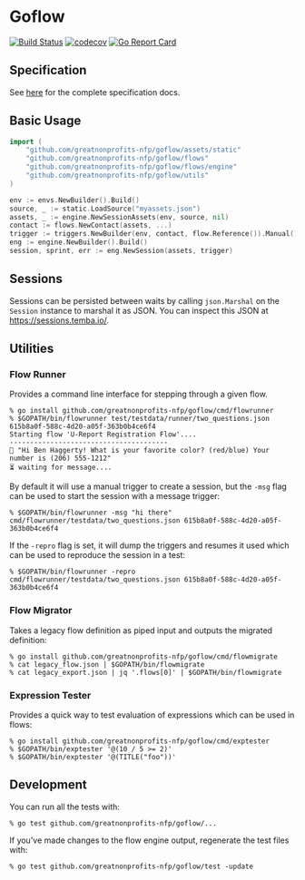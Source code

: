 # Goflow 
[![Build Status](https://github.com/greatnonprofits-nfp/goflow/workflows/CI/badge.svg)](https://github.com/greatnonprofits-nfp/goflow/actions?query=workflow%3ACI) 
[![codecov](https://codecov.io/gh/nyaruka/goflow/branch/main/graph/badge.svg)](https://codecov.io/gh/nyaruka/goflow) 
[![Go Report Card](https://goreportcard.com/badge/github.com/greatnonprofits-nfp/goflow)](https://goreportcard.com/report/github.com/greatnonprofits-nfp/goflow)

## Specification

See [here](https://textit.com/mr/docs/) for the complete specification docs.

## Basic Usage

```go
import (
    "github.com/greatnonprofits-nfp/goflow/assets/static"
    "github.com/greatnonprofits-nfp/goflow/flows"
    "github.com/greatnonprofits-nfp/goflow/flows/engine"
    "github.com/greatnonprofits-nfp/goflow/utils"
)

env := envs.NewBuilder().Build()
source, _ := static.LoadSource("myassets.json")
assets, _ := engine.NewSessionAssets(env, source, nil)
contact := flows.NewContact(assets, ...)
trigger := triggers.NewBuilder(env, contact, flow.Reference()).Manual().Build()
eng := engine.NewBuilder().Build()
session, sprint, err := eng.NewSession(assets, trigger)
```

## Sessions

Sessions can be persisted between waits by calling `json.Marshal` on the `Session` instance to marshal it as JSON. You can inspect this JSON at https://sessions.temba.io/.

## Utilities

### Flow Runner 

Provides a command line interface for stepping through a given flow.

```
% go install github.com/greatnonprofits-nfp/goflow/cmd/flowrunner
% $GOPATH/bin/flowrunner test/testdata/runner/two_questions.json 615b8a0f-588c-4d20-a05f-363b0b4ce6f4
Starting flow 'U-Report Registration Flow'....
---------------------------------------
💬 "Hi Ben Haggerty! What is your favorite color? (red/blue) Your number is (206) 555-1212"
⏳ waiting for message....
```

By default it will use a manual trigger to create a session, but the `-msg` flag can be used
to start the session with a message trigger:

```
% $GOPATH/bin/flowrunner -msg "hi there" cmd/flowrunner/testdata/two_questions.json 615b8a0f-588c-4d20-a05f-363b0b4ce6f4
```

If the `-repro` flag is set, it will dump the triggers and resumes it used which can be used to reproduce the session in a test:

```
% $GOPATH/bin/flowrunner -repro cmd/flowrunner/testdata/two_questions.json 615b8a0f-588c-4d20-a05f-363b0b4ce6f4
```

### Flow Migrator

Takes a legacy flow definition as piped input and outputs the migrated definition:

```
% go install github.com/greatnonprofits-nfp/goflow/cmd/flowmigrate
% cat legacy_flow.json | $GOPATH/bin/flowmigrate
% cat legacy_export.json | jq '.flows[0]' | $GOPATH/bin/flowmigrate
```

### Expression Tester

Provides a quick way to test evaluation of expressions which can be used in flows:

```
% go install github.com/greatnonprofits-nfp/goflow/cmd/exptester
% $GOPATH/bin/exptester '@(10 / 5 >= 2)'
% $GOPATH/bin/exptester '@(TITLE("foo"))'
```

## Development

You can run all the tests with:

```
% go test github.com/greatnonprofits-nfp/goflow/...
```

If you've made changes to the flow engine output, regenerate the test files with:

```
% go test github.com/greatnonprofits-nfp/goflow/test -update
```
